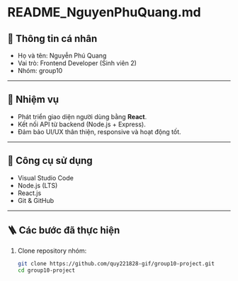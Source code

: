 # README_NguyenPhuQuang.md

## 👤 Thông tin cá nhân
- Họ và tên: Nguyễn Phú Quang  
- Vai trò: Frontend Developer (Sinh viên 2)  
- Nhóm: group10  

---

## 🧩 Nhiệm vụ
- Phát triển giao diện người dùng bằng **React**.  
- Kết nối API từ backend (Node.js + Express).  
- Đảm bảo UI/UX thân thiện, responsive và hoạt động tốt.  

---

## 🧰 Công cụ sử dụng
- Visual Studio Code  
- Node.js (LTS)  
- React.js  
- Git & GitHub  

---

## 🪜 Các bước đã thực hiện
1. Clone repository nhóm:  
   ```bash
   git clone https://github.com/quy221828-gif/group10-project.git
   cd group10-project

